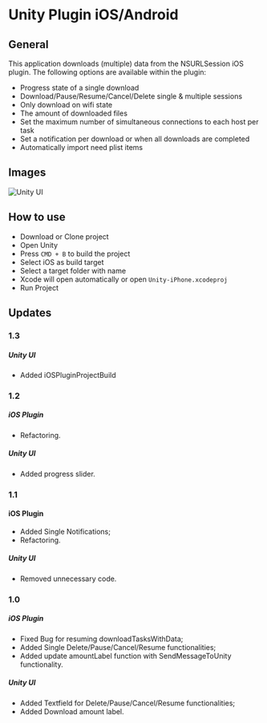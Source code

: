 # Unity Plugin iOS/Android


## General

This application downloads (multiple) data from the NSURLSession iOS plugin.
The following options are available within the plugin: 

- Progress state of a single download
- Download/Pause/Resume/Cancel/Delete single & multiple sessions
- Only download on wifi state
- The amount of downloaded files
- Set the maximum number of simultaneous connections to each host per task
- Set a notification per download or when all downloads are completed
- Automatically import need plist items

## Images

![Unity UI](https://raw.githubusercontent.com/MediaMonksMobile/iOSUnityDownloadPlugin/master/Screenshots/UnityUI.PNG)

## How to use

- Download or Clone project
- Open Unity
- Press `CMD + B` to build the project
- Select iOS as build target
- Select a target folder with name
- Xcode will open automatically or open `Unity-iPhone.xcodeproj`
- Run Project

## Updates

### 1.3

##### Unity UI
- Added iOSPluginProjectBuild

### 1.2

##### iOS Plugin
- Refactoring.

##### Unity UI
- Added progress slider.

### 1.1

#### iOS Plugin
- Added Single Notifications;
- Refactoring.

##### Unity UI
- Removed unnecessary code.

### 1.0

##### iOS Plugin
- Fixed Bug for resuming downloadTasksWithData;
- Added Single Delete/Pause/Cancel/Resume functionalities;
- Added update amountLabel function with SendMessageToUnity functionality.

##### Unity UI
- Added Textfield for Delete/Pause/Cancel/Resume functionalities;
- Added Download amount label.
